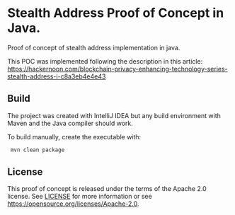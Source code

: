 # Stealth Address Proof of Concept in Java.

Proof of concept of stealth address implementation in java.

This POC was implemented following the description in this article:
https://hackernoon.com/blockchain-privacy-enhancing-technology-series-stealth-address-i-c8a3eb4e4e43

Build
-----

The project was created with IntelliJ IDEA but any build environment with Maven and the Java compiler should work.

To build manually, create the executable with:

```sh
 mvn clean package
```
License
-------

This proof of concept is released under the terms of the Apache 2.0 license. See [LICENSE](LICENSE) for more
information or see https://opensource.org/licenses/Apache-2.0.
